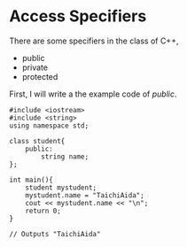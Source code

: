 # Access Specifiers
There are some specifiers in the class of C++,
* public
* private
* protected

First, I will write a the example code of *public*.
```
#include <iostream>
#include <string>
using namespace std;

class student{
    public:
        string name;
};

int main(){
    student mystudent;
    mystudent.name = "TaichiAida";
    cout << mystudent.name << "\n";
    return 0;
}

// Outputs "TaichiAida"
```
